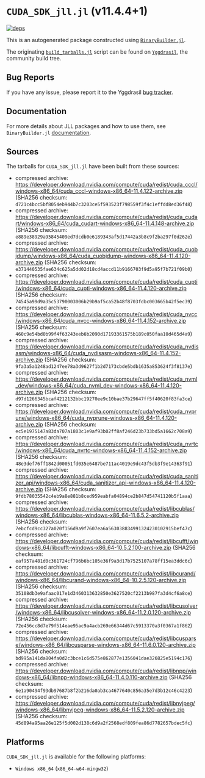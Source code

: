 # `CUDA_SDK_jll.jl` (v11.4.4+1)

[![deps](https://juliahub.com/docs/CUDA_SDK_jll/deps.svg)](https://juliahub.com/ui/Packages/CUDA_SDK_jll/2kWOi?page=2)

This is an autogenerated package constructed using [`BinaryBuilder.jl`](https://github.com/JuliaPackaging/BinaryBuilder.jl).

The originating [`build_tarballs.jl`](https://github.com/JuliaPackaging/Yggdrasil/blob/1cab1e4db343d7206af9e6bc8180817609ce7b2c/C/CUDA/CUDA_SDK@11.4/build_tarballs.jl) script can be found on [`Yggdrasil`](https://github.com/JuliaPackaging/Yggdrasil/), the community build tree.

## Bug Reports

If you have any issue, please report it to the Yggdrasil [bug tracker](https://github.com/JuliaPackaging/Yggdrasil/issues).

## Documentation

For more details about JLL packages and how to use them, see `BinaryBuilder.jl` [documentation](https://docs.binarybuilder.org/stable/jll/).

## Sources

The tarballs for `CUDA_SDK_jll.jl` have been built from these sources:

* compressed archive: https://developer.download.nvidia.com/compute/cuda/redist/cuda_cccl/windows-x86_64/cuda_cccl-windows-x86_64-11.4.122-archive.zip (SHA256 checksum: `d721c4bcc5bf8054eb944b7c3203ce5f593523f798559f3f4c1effdd8ed36f48`)
* compressed archive: https://developer.download.nvidia.com/compute/cuda/redist/cuda_cudart/windows-x86_64/cuda_cudart-windows-x86_64-11.4.148-archive.zip (SHA256 checksum: `e889e38929a95845409ed7dcdb0e6189343af5d17442a3b8c9f2ba297f0d262e`)
* compressed archive: https://developer.download.nvidia.com/compute/cuda/redist/cuda_cuobjdump/windows-x86_64/cuda_cuobjdump-windows-x86_64-11.4.120-archive.zip (SHA256 checksum: `e371440535fae634c625a5dd02d18cd4accd11b9166703f9d5a95f7b721f09b0`)
* compressed archive: https://developer.download.nvidia.com/compute/cuda/redist/cuda_cupti/windows-x86_64/cuda_cupti-windows-x86_64-11.4.120-archive.zip (SHA256 checksum: `74545a99d9a35c53790003006b29b9af5ca52b48f8703fdbc003665b42f5ec39`)
* compressed archive: https://developer.download.nvidia.com/compute/cuda/redist/cuda_nvcc/windows-x86_64/cuda_nvcc-windows-x86_64-11.4.152-archive.zip (SHA256 checksum: `460c9e54bd0b99f4f63243eeb6b2090d17193361575b189c050faa10d465d4a9`)
* compressed archive: https://developer.download.nvidia.com/compute/cuda/redist/cuda_nvdisasm/windows-x86_64/cuda_nvdisasm-windows-x86_64-11.4.152-archive.zip (SHA256 checksum: `9fa3a5a1248ad1247ee78a3d9627f1b2d7173cbde5bdb1635a853624f3f8137e`)
* compressed archive: https://developer.download.nvidia.com/compute/cuda/redist/cuda_nvml_dev/windows-x86_64/cuda_nvml_dev-windows-x86_64-11.4.120-archive.zip (SHA256 checksum: `d97d1266345bcaf4212132bbc19270ee9c10bae37b29647ff5f40620f83fa3ce`)
* compressed archive: https://developer.download.nvidia.com/compute/cuda/redist/cuda_nvprune/windows-x86_64/cuda_nvprune-windows-x86_64-11.4.120-archive.zip (SHA256 checksum: `ec5e1975147a83da707a1803c1e9af93b02ff8af246d23b733bd5a1662c708a9`)
* compressed archive: https://developer.download.nvidia.com/compute/cuda/redist/cuda_nvrtc/windows-x86_64/cuda_nvrtc-windows-x86_64-11.4.152-archive.zip (SHA256 checksum: `48e3def76ff1842d00051fd035e6487be711ac4019e9dc43f5db3f9e14363f91`)
* compressed archive: https://developer.download.nvidia.com/compute/cuda/redist/cuda_sanitizer_api/windows-x86_64/cuda_sanitizer_api-windows-x86_64-11.4.120-archive.zip (SHA256 checksum: `9fdb78035542c4eb9a8e881b8ced959eabfa04894ce2b847d54741120b5f1aaa`)
* compressed archive: https://developer.download.nvidia.com/compute/cuda/redist/libcublas/windows-x86_64/libcublas-windows-x86_64-11.6.5.2-archive.zip (SHA256 checksum: `7ebcfcd9cc327a020f156d9a9f7607ea6a563038834991324230102915bef47c`)
* compressed archive: https://developer.download.nvidia.com/compute/cuda/redist/libcufft/windows-x86_64/libcufft-windows-x86_64-10.5.2.100-archive.zip (SHA256 checksum: `eaf957a481d0c361724cf796b6bc105e36f9a3d17b7525107a78ff15ea3ddc6c`)
* compressed archive: https://developer.download.nvidia.com/compute/cuda/redist/libcurand/windows-x86_64/libcurand-windows-x86_64-10.2.5.120-archive.zip (SHA256 checksum: `35108db3e9afaac017e1d3460313632850e3627520cf2213b987fa3d4cf6a8ce`)
* compressed archive: https://developer.download.nvidia.com/compute/cuda/redist/libcusolver/windows-x86_64/libcusolver-windows-x86_64-11.2.0.120-archive.zip (SHA256 checksum: `72e456cc8d7e79f514eae95ac9a4acb269e66344d67c5913370a3f0367a1f862`)
* compressed archive: https://developer.download.nvidia.com/compute/cuda/redist/libcusparse/windows-x86_64/libcusparse-windows-x86_64-11.6.0.120-archive.zip (SHA256 checksum: `bd995a141da804fa0d2c3bce1c6d575e862877e1356041dae326825e5194c176`)
* compressed archive: https://developer.download.nvidia.com/compute/cuda/redist/libnpp/windows-x86_64/libnpp-windows-x86_64-11.4.0.110-archive.zip (SHA256 checksum: `6e1a90494f93db97687b8f2b216da0ab3ca4677640c856a35e7d3b12c46c4223`)
* compressed archive: https://developer.download.nvidia.com/compute/cuda/redist/libnvjpeg/windows-x86_64/libnvjpeg-windows-x86_64-11.5.2.120-archive.zip (SHA256 checksum: `45d894a95aa26e125f5d002d138c6d9a2f2568edf809fea86d7782657bdec5fc`)

## Platforms

`CUDA_SDK_jll.jl` is available for the following platforms:

* `Windows x86_64` (`x86_64-w64-mingw32`)
